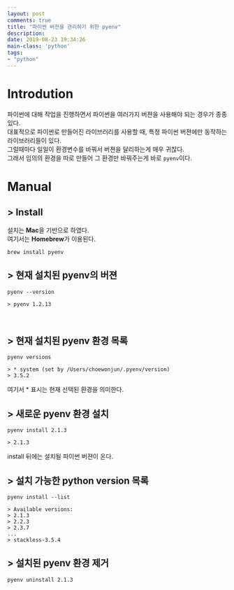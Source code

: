 ```yaml
---
layout: post
comments: true
title: "파이썬 버젼을 관리하기 위한 pyenv"
description:
date: 2019-08-23 19:34:26
main-class: 'python'
tags:
- "python"
---
```


# Introdution
파이썬에 대해 작업을 진행하면서 파이썬을 여러가지 버젼을 사용해야 되는 경우가 종종 있다.<br>
대표적으로 파이썬로 만들어진 라이브러리를 사용할 때, 특정 파이썬 버젼에만 동작하는 라이브러리들이 있다.<br>
그럴때마다 일일이 환경변수를 바꿔서 버젼을 달리하는게 매우 귀찮다.<br>
그래서 임의의 환경을 따로 만들어 그 환경만 바꿔주는게 바로 `pyenv`이다.<br>

# Manual

## > Install
설치는 **Mac**을 기반으로 하였다.<br>
여기서는 **Homebrew**가 이용된다.<br>
```shell
brew install pyenv
```

## > 현재 설치된 pyenv의 버젼
```shell
pyenv --version

> pyenv 1.2.13
```

<br>

## > 현재 설치된 pyenv 환경 목록
```shell
pyenv versions

> * system (set by /Users/choewonjun/.pyenv/version)
> 3.5.2
```
여기서 * 표시는 현재 선택된 환경을 의미한다.<br>

## > 새로운 pyenv 환경 설치
```shell
pyenv install 2.1.3

> 2.1.3
```
install 뒤에는 설치될 파이썬 버젼이 온다.<br>

## > 설치 가능한 python version 목록
```shell
pyenv install --list

> Available versions:
> 2.1.3
> 2.2.3
> 2.3.7
...
> stackless-3.5.4
```

## > 설치된 pyenv 환경 제거
```shell
pyenv uninstall 2.1.3
```
